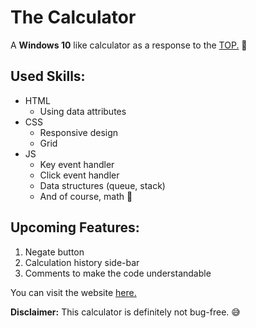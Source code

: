# The Calculator

A **Windows 10** like calculator as a response to the [TOP.](https://www.theodinproject.com/) 🔱

## Used Skills:
  - HTML
    - Using data attributes
  - CSS
    - Responsive design
    - Grid
  - JS
    - Key event handler
    - Click event handler
    - Data structures (queue, stack)
    - And of course, math 🧮

## Upcoming Features:
  1. Negate button
  2. Calculation history side-bar
  3. Comments to make the code understandable
  
You can visit the website [here.](https://memindemir06.github.io/calculator/)

**Disclaimer:** This calculator is definitely not bug-free. 😅
